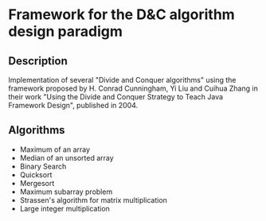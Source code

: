 # Framework for the D&C algorithm design paradigm

## Description

Implementation of several "Divide and Conquer algorithms" using the framework proposed by H. Conrad Cunningham, Yi Liu and Cuihua Zhang in their work "Using the Divide and Conquer Strategy to Teach Java Framework Design", published in 2004.

## Algorithms

* Maximum of an array
* Median of an unsorted array
* Binary Search
* Quicksort
* Mergesort
* Maximum subarray problem
* Strassen's algorithm for matrix multiplication
* Large integer multiplication
